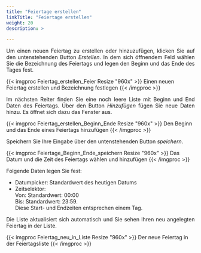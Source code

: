 ```yaml
---
title: "Feiertage erstellen"
linkTitle: "Feiertage erstellen"
weight: 20
description: >
  
---
```


<p style="text-align: justify">
Um einen neuen Feiertag zu erstellen oder hinzuzufügen, klicken Sie auf den untenstehenden Button <i>Erstellen</i>. In dem sich öffnendem Feld wählen Sie die Bezeichnung des Feiertags und legen den Beginn und das Ende des Tages fest. </p>

{{< imgproc Feiertag_erstellen_Feier Resize "960x" >}}
Einen neuen Feiertag erstellen und Bezeichnung festlegen
{{< /imgproc >}}

<p style="text-align: justify">
Im nächsten Reiter finden Sie eine noch leere Liste mit Beginn und End Daten des Feiertags. Über den Button <i>Hinzufügen</i> fügen Sie neue Daten hinzu. Es öffnet sich dazu das Fenster aus. 

{{< imgproc Feiertag_erstellen_Beginn_Ende Resize "960x" >}}
Den Beginn und das Ende eines Feiertags hinzufügen
{{< /imgproc >}}

<p style="text-align: justify">
Speichern Sie Ihre Eingabe über den untenstehenden Button <i>speichern</i>. </p>

{{< imgproc Feiertage_Beginn_Ende_speichern Resize "960x" >}}
Das Datum und die Zeit des Feiertags wählen und hinzufügen
{{< /imgproc >}}

Folgende Daten legen Sie fest:

* Datumpicker: Standardwert des heutigen Datums
* Zeitselektor: </br>
  Von: Standardwert: 00:00 </br>
  Bis: Standardwert: 23:59. </br>
  Diese Start- und Endzeiten entsprechen einem Tag.

<p style="text-align: justify">
Die Liste aktualisiert sich automatisch und Sie sehen Ihren neu angelegten Feiertag in der Liste. </p>

{{< imgproc Feiertag_neu_in_Liste Resize "960x" >}}
Der neue Feiertag in der Feiertagsliste
{{< /imgproc >}}

